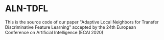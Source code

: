 # ALN-TDFL
This is the source code of our paper "Adaptive Local Neighbors for Transfer Discriminative Feature Learning" accepted by the 24th European Conference on Artificial Intelligence (ECAI 2020)
